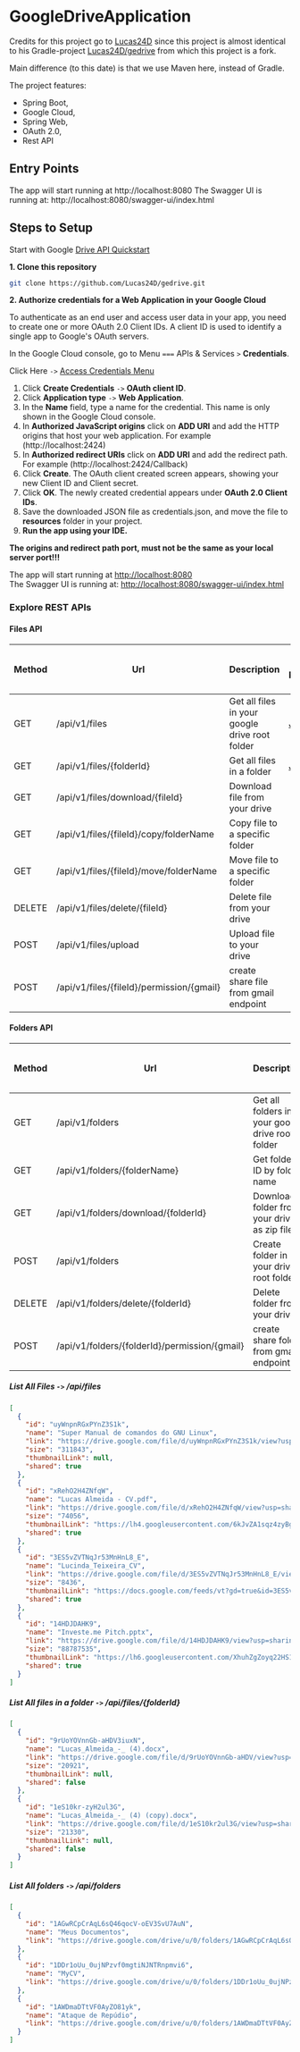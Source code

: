# GoogleDriveApplication

Credits for this project go to [Lucas24D](https://github.com/Lucas24D) since this project is almost identical to his Gradle-project
[Lucas24D/gedrive](https://github.com/Lucas24D/gedrive) from which this project is a fork.

Main difference (to this date) is that we use Maven here, instead of Gradle.

The project features:
* Spring Boot, 
* Google Cloud, 
* Spring Web, 
* OAuth 2.0, 
* Rest API


## Entry Points
The app will start running at http://localhost:8080
The Swagger UI is running at: http://localhost:8080/swagger-ui/index.html


## Steps to Setup
Start with Google [Drive API Quickstart](https://developers.google.com/drive/api/quickstart/java?hl=de)


**1. Clone this repository**
```bash
git clone https://github.com/Lucas24D/gedrive.git
```
**2. Authorize credentials for a Web Application in your Google Cloud**

To authenticate as an end user and access user data in your app, you need to create one or more OAuth 2.0 Client IDs. A client ID is used to identify a single app to Google's OAuth servers.

In the Google Cloud console, go to Menu `===` APIs & Services `>` **Credentials**.

Click Here `->` [Access Credentials Menu](https://console.cloud.google.com/apis/credentials)

1. Click **Create Credentials** `->` **OAuth client ID**.
2. Click **Application type** `->` **Web Application**.
3. In the **Name** field, type a name for the credential. This name is only shown in the Google Cloud console.
4. In **Authorized JavaScript origins** click on **ADD URI** and add the HTTP origins that host your web application. For example (http://localhost:2424)
5. In **Authorized redirect URIs** click on **ADD URI** and add the redirect path. For example (http://localhost:2424/Callback)
6. Click **Create**. The OAuth client created screen appears, showing your new Client ID and Client secret.
7. Click **OK**. The newly created credential appears under **OAuth 2.0 Client IDs**.
8. Save the downloaded JSON file as credentials.json, and move the file to **resources** folder in your project.
9. **Run the app using your IDE.**

**The origins and redirect path port, must not be the same as your local server port!!!**

The app will start running at <http://localhost:8080><br>
The Swagger UI is running at: <http://localhost:8080/swagger-ui/index.html>

### Explore REST APIs

#### Files API
| Method | Url                                       | Description                                    | Sample Valid Request Body |
|--------|-------------------------------------------|------------------------------------------------|---------------------------|
| GET    | /api/v1/files                             | Get all files in your google drive root folder | [JSON](#findAll)          |
| GET    | /api/v1/files/{folderId}                  | Get all files in a folder                      | [JSON](#findAllInFolder)  |
| GET    | /api/v1/files/download/{fileId}           | Download file from your drive                  |                           |
| GET    | /api/v1/files/{fileId}/copy/folderName    | Copy file to a specific folder                 |                           |
| GET    | /api/v1/files/{fileId}/move/folderName    | Move file to a specific folder                 |                           |
| DELETE | /api/v1/files/delete/{fileId}             | Delete file from your drive                    |                           |
| POST   | /api/v1/files/upload                      | Upload file to your drive                      |                           |
| POST   | /api/v1/files/{fileId}/permission/{gmail} | create share file from gmail endpoint          |                           |

#### Folders API
| Method | Url                                           | Description                                      | Sample Valid Request Body |
|--------|-----------------------------------------------|--------------------------------------------------|---------------------------|
| GET    | /api/v1/folders                               | Get all folders in your google drive root folder | [JSON](#findAllFolders)   |
| GET    | /api/v1/folders/{folderName}                  | Get folder ID by folder name                     |                           |
| GET    | /api/v1/folders/download/{folderId}           | Download folder from your drive as zip file      |                           |
| POST   | /api/v1/folders                               | Create folder in your drive root folder          |                           |
| DELETE | /api/v1/folders/delete/{folderId}             | Delete folder from your drive                    |                           |
| POST   | /api/v1/folders/{folderId}/permission/{gmail} | create share folder from gmail endpoint          |                           |


##### <a id="findAll">List All Files `->` /api/files</a>
```json
[
  {
    "id": "uyWnpnRGxPYnZ3S1k",
    "name": "Super Manual de comandos do GNU Linux",
    "link": "https://drive.google.com/file/d/uyWnpnRGxPYnZ3S1k/view?usp=sharing",
    "size": "311843",
    "thumbnailLink": null,
    "shared": true
  },
  {
    "id": "xRehO2H4ZNfqW",
    "name": "Lucas Almeida - CV.pdf",
    "link": "https://drive.google.com/file/d/xRehO2H4ZNfqW/view?usp=sharing",
    "size": "74056",
    "thumbnailLink": "https://lh4.googleusercontent.com/6kJvZA1sqz4zyBgy-cKx4epIwh_c8iGDnWGbTIvMzq0xMeW-oJLjUyLE=s220",
    "shared": true
  },
  {
    "id": "3ES5vZVTNqJr53MnHnL8_E",
    "name": "Lucinda_Teixeira_CV",
    "link": "https://drive.google.com/file/d/3ES5vZVTNqJr53MnHnL8_E/view?usp=sharing",
    "size": "8436",
    "thumbnailLink": "https://docs.google.com/feeds/vt?gd=true&id=3ES5vZVTNqJr53MnHnL8_E=14&s=AMedNnoAA46-ZdfsLfQ",
    "shared": true
  },
  {
    "id": "14HDJDAHK9",
    "name": "Investe.me Pitch.pptx",
    "link": "https://drive.google.com/file/d/14HDJDAHK9/view?usp=sharing",
    "size": "88787535",
    "thumbnailLink": "https://lh6.googleusercontent.com/XhuhZgZoyq22HS1DJa832322V0wMCXqt0Kb_tUoE3i0k2meuY2GpgyMIVGb0A=s220",
    "shared": true
  }
]
```

##### <a id="findAllInFolder">List All files in  a folder `->` /api/files/{folderId}</a>
```json
[
  {
    "id": "9rUoYOVnnGb-aHDV3iuxN",
    "name": "Lucas_Almeida_-_ (4).docx",
    "link": "https://drive.google.com/file/d/9rUoYOVnnGb-aHDV/view?usp=sharing",
    "size": "20921",
    "thumbnailLink": null,
    "shared": false
  },
  {
    "id": "1eS10kr-zyH2ul3G",
    "name": "Lucas_Almeida_-_ (4) (copy).docx",
    "link": "https://drive.google.com/file/d/1eS10kr2ul3G/view?usp=sharing",
    "size": "21330",
    "thumbnailLink": null,
    "shared": false
  }
]
```

##### <a id="findAllFolders">List All folders  `->` /api/folders</a>
```json
[
  {
    "id": "1AGwRCpCrAqL6sQ46qocV-oEV3SvU7AuN",
    "name": "Meus Documentos",
    "link": "https://drive.google.com/drive/u/0/folders/1AGwRCpCrAqL6sQ46qocV-oEV3SvU7AuN"
  },
  {
    "id": "1DDr1oUu_0ujNPzvf0mgtiNJNTRnpmvi6",
    "name": "MyCV",
    "link": "https://drive.google.com/drive/u/0/folders/1DDr1oUu_0ujNPzvf0mgtiNJNTRnpmvi6"
  },
  {
    "id": "1AWDmaDTtVF0AyZO81yk",
    "name": "Ataque de Repúdio",
    "link": "https://drive.google.com/drive/u/0/folders/1AWDmaDTtVF0AyZO81yk"
  }
]
```
